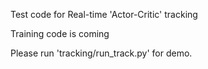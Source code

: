 Test code for Real-time 'Actor-Critic' tracking

Training code is coming

Please run 'tracking/run_track.py' for demo.
